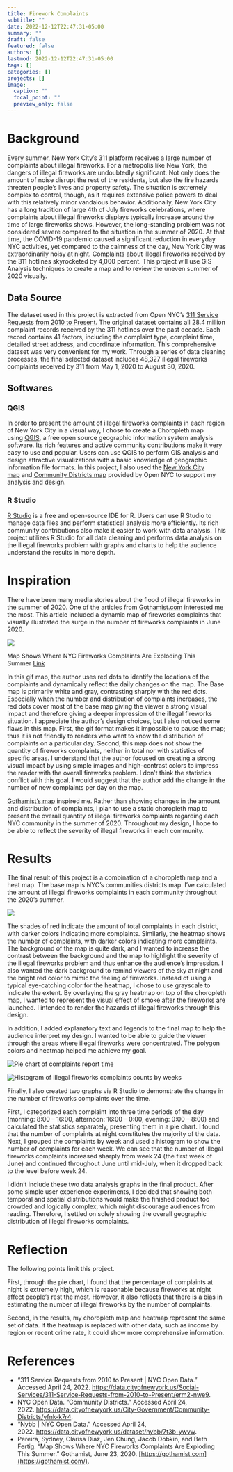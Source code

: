 ```yaml
---
title: Firework Complaints
subtitle: ""
date: 2022-12-12T22:47:31-05:00
summary: ""
draft: false
featured: false
authors: []
lastmod: 2022-12-12T22:47:31-05:00
tags: []
categories: []
projects: []
image:
  caption: ""
  focal_point: ""
  preview_only: false
---
```

# Background

Every summer, New York City’s 311 platform receives a large number of complaints about illegal fireworks. For a metropolis like New York, the dangers of illegal fireworks are undoubtedly significant. Not only does the amount of noise disrupt the rest of the residents, but also the fire hazards threaten people’s lives and property safety. The situation is extremely complex to control, though, as it requires extensive police powers to deal with this relatively minor vandalous behavior. Additionally, New York City has a long tradition of large 4th of July fireworks celebrations, where complaints about illegal fireworks displays typically increase around the time of large fireworks shows. However, the long-standing problem was not considered severe compared to the situation in the summer of 2020. At that time, the COVID-19 pandemic caused a significant reduction in everyday NYC activities, yet compared to the calmness of the day, New York City was extraordinarily noisy at night. Complaints about illegal fireworks received by the 311 hotlines skyrocketed by 4,000 percent. This project will use GIS Analysis techniques to create a map and to review the uneven summer of 2020 visually.

## Data Source

The dataset used in this project is extracted from Open NYC’s [311 Service Requests from 2010 to Present](https://data.cityofnewyork.us/Social-Services/311-Service-Requests-from-2010-to-Present/erm2-nwe9). The original dataset contains all 28.4 million complaint records received by the 311 hotlines over the past decade. Each record contains 41 factors, including the complaint type, complaint time, detailed street address, and coordinate information. This comprehensive dataset was very convenient for my work. Through a series of data cleaning processes, the final selected dataset includes 48,327 illegal fireworks complaints received by 311 from May 1, 2020 to August 30, 2020.

## Softwares

### QGIS

In order to present the amount of illegal fireworks complaints in each region of New York City in a visual way, I chose to create a Choropleth map using [QGIS](https://www.qgis.org/en/site/), a free open source geographic information system analysis software. Its rich features and active community contributions make it very easy to use and popular. Users can use QGIS to perform GIS analysis and design attractive visualizations with a basic knowledge of geographic information file formats. In this project, I also used the [New York City map](https://data.cityofnewyork.us/dataset/nybb/7t3b-ywvw) and [Community Districts map](https://data.cityofnewyork.us/City-Government/Community-Districts/yfnk-k7r4) provided by Open NYC to support my analysis and design.

### R Studio

[R Studio](https://www.rstudio.com/) is a free and open-source IDE for R. Users can use R Studio to manage data files and perform statistical analysis more efficiently. Its rich community contributions also make it easier to work with data analysis. This project utilizes R Studio for all data cleaning and performs data analysis on the illegal fireworks problem with graphs and charts to help the audience understand the results in more depth.

# Inspiration

There have been many media stories about the flood of illegal fireworks in the summer of 2020. One of the articles from [Gothamist.com](https://gothamist.com/news/map-shows-where-fireworks-complaints-are-exploding-summer) interested me the most. This article included a dynamic map of fireworks complaints that visually illustrated the surge in the number of fireworks complaints in June 2020.

![](https://i0.wp.com/media.wnyc.org/media/resources/2020/Jun/23/NYC-Fireworks-June-1-21-2020.gif?w=840&ssl=1)

Map Shows Where NYC Fireworks Complaints Are Exploding This Summer [Link](https://gothamist.com/news/map-shows-where-fireworks-complaints-are-exploding-summer)

In this gif map, the author uses red dots to identify the locations of the complaints and dynamically reflect the daily changes on the map. The Base map is primarily white and gray, contrasting sharply with the red dots. Especially when the number and distribution of complaints increases, the red dots cover most of the base map giving the viewer a strong visual impact and therefore giving a deeper impression of the illegal fireworks situation. I appreciate the author’s design choices, but I also noticed some flaws in this map. First, the gif format makes it impossible to pause the map; thus it is not friendly to readers who want to know the distribution of complaints on a particular day. Second, this map does not show the quantity of fireworks complaints, neither in total nor with statistics of specific areas. I understand that the author focused on creating a strong visual impact by using simple images and high-contrast colors to impress the reader with the overall fireworks problem. I don’t think the statistics conflict with this goal. I would suggest that the author add the change in the number of new complaints per day on the map.

[Gothamist’s map](https://gothamist.com/news/map-shows-where-fireworks-complaints-are-exploding-summer) inspired me. Rather than showing changes in the amount and distribution of complaints, I plan to use a static choropleth map to present the overall quantity of illegal fireworks complaints regarding each NYC community in the summer of 2020. Throughout my design, I hope to be able to reflect the severity of illegal fireworks in each community.

# Results

The final result of this project is a combination of a choropleth map and a heat map. The base map is NYC’s communities districts map. I’ve calculated the amount of illegal fireworks complaints in each community throughout the 2020’s summer.

![](https://i0.wp.com/studentwork.prattsi.org/infovis/wp-content/uploads/sites/3/2022/05/311_firework-768x1024.png?resize=768%2C1024&ssl=1)

The shades of red indicate the amount of total complaints in each district, with darker colors indicating more complaints. Similarly, the heatmap shows the number of complaints, with darker colors indicating more complaints. The background of the map is quite dark, and I wanted to increase the contrast between the background and the map to highlight the severity of the illegal fireworks problem and thus enhance the audience’s impression. I also wanted the dark background to remind viewers of the sky at night and the bright red color to mimic the feeling of fireworks. Instead of using a typical eye-catching color for the heatmap, I chose to use grayscale to indicate the extent. By overlaying the gray heatmap on top of the choropleth map, I wanted to represent the visual effect of smoke after the fireworks are launched. I intended to render the hazards of illegal fireworks through this design.

In addition, I added explanatory text and legends to the final map to help the audience interpret my design. I wanted to be able to guide the viewer through the areas where illegal fireworks were concentrated. The polygon colors and heatmap helped me achieve my goal.

![](https://i0.wp.com/studentwork.prattsi.org/infovis/wp-content/uploads/sites/3/2022/05/timePie-1024x807.png?resize=840%2C662&ssl=1 "Pie chart of complaints report time")



![](https://i0.wp.com/studentwork.prattsi.org/infovis/wp-content/uploads/sites/3/2022/05/cntWeek-1024x807.png?resize=840%2C662&ssl=1 "Histogram of illegal fireworks complaints counts by weeks")



Finally, I also created two graphs via R Studio to demonstrate the change in the number of fireworks complaints over the time.

First, I categorized each complaint into three time periods of the day (morning: 8:00 – 16:00, afternoon: 16:00 – 0:00, evening: 0:00 – 8:00) and calculated the statistics separately, presenting them in a pie chart. I found that the number of complaints at night constitutes the majority of the data. Next, I grouped the complaints by week and used a histogram to show the number of complaints for each week. We can see that the number of illegal fireworks complaints increased sharply from week 24 (the first week of June) and continued throughout June until mid-July, when it dropped back to the level before week 24.

I didn’t include these two data analysis graphs in the final product. After some simple user experience experiments, I decided that showing both temporal and spatial distributions would make the finished product too crowded and logically complex, which might discourage audiences from reading. Therefore, I settled on solely showing the overall geographic distribution of illegal fireworks complaints.

# Reflection

The following points limit this project.

First, through the pie chart, I found that the percentage of complaints at night is extremely high, which is reasonable because fireworks at night affect people’s rest the most. However, it also reflects that there is a bias in estimating the number of illegal fireworks by the number of complaints.

Second, in the results, my choropleth map and heatmap represent the same set of data. If the heatmap is replaced with other data, such as income by region or recent crime rate, it could show more comprehensive information.

# References

* “311 Service Requests from 2010 to Present | NYC Open Data.” Accessed April 24, 2022. <https://data.cityofnewyork.us/Social-Services/311-Service-Requests-from-2010-to-Present/erm2-nwe9>.
* NYC Open Data. “Community Districts.” Accessed April 24, 2022. <https://data.cityofnewyork.us/City-Government/Community-Districts/yfnk-k7r4>.
* “Nybb | NYC Open Data.” Accessed April 24, 2022. <https://data.cityofnewyork.us/dataset/nybb/7t3b-ywvw>.
* Pereira, Sydney, Clarisa Diaz, Jen Chung, Jacob Dobkin, and Beth Fertig. “Map Shows Where NYC Fireworks Complaints Are Exploding This Summer.” Gothamist, June 23, 2020. [https://gothamist.com](https://gothamist.com/).